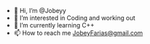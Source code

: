 - 👋 Hi, I’m @Jobeyy
- 👀 I’m interested in Coding and working out
- 🌱 I’m currently learning C++
- 📫 How to reach me JobeyFarias@gmail.com

<!---
Jobeyy/Jobeyy is a ✨ special ✨ repository because its `README.md` (this file) appears on your GitHub profile.
You can click the Preview link to take a look at your changes.
--->
